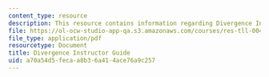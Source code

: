 ```yaml
---
content_type: resource
description: This resource contains information regarding Divergence Instructor Guide.
file: https://ol-ocw-studio-app-qa.s3.amazonaws.com/courses/res-tll-004-stem-concept-videos-fall-2013/a70a54d5fecaa8b36a414ace76a9c257_MITRES_TLL-004F13_Div_IG.pdf
file_type: application/pdf
resourcetype: Document
title: Divergence Instructor Guide
uid: a70a54d5-feca-a8b3-6a41-4ace76a9c257
---
```

